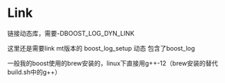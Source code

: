 # Link
链接动态库，需要-DBOOST_LOG_DYN_LINK

这里还是需要link mt版本的
boost_log_setup 动态 包含了boost_log

一般我的boost使用的brew安装的，linux下直接用g++-12（brew安装的替代build.sh中的g++）
